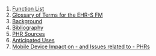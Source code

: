 <ol>
    <li><a href="annexa.html">Function List</a></li>
    <li><a href="annexb.html">Glossary of Terms for the EHR-S FM</a></li>
    <li><a href="annexc.html">Background</a></li>
    <li><a href="annexd.html">Bibliography</a></li>
    <li><a href="annexf.html">PHR Sources</a></li>
    <li><a href="annexg.html">Anticipated Uses</a></li>
    <li><a href="annexh.html">Mobile Device Impact on - and Issues related to - PHRs</a></li>
</ol>